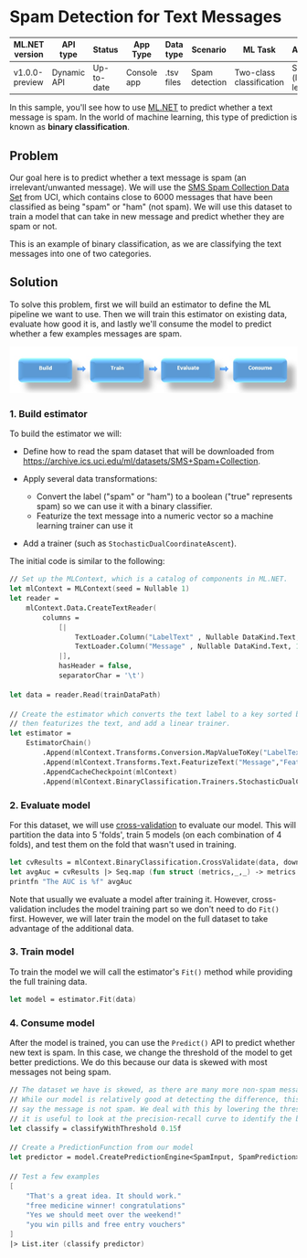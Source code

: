 # Spam Detection for Text Messages

| ML.NET version | API type          | Status                        | App Type    | Data type | Scenario            | ML Task                   | Algorithms                  |
|----------------|-------------------|-------------------------------|-------------|-----------|---------------------|---------------------------|-----------------------------|
| v1.0.0-preview   | Dynamic API | Up-to-date | Console app | .tsv files | Spam detection | Two-class classification | SDCA (linear learner) |

In this sample, you'll see how to use [ML.NET](https://www.microsoft.com/net/learn/apps/machine-learning-and-ai/ml-dotnet) to predict whether a text message is spam. In the world of machine learning, this type of prediction is known as **binary classification**.

## Problem

Our goal here is to predict whether a text message is spam (an irrelevant/unwanted message). We will use the [SMS Spam Collection Data Set](https://archive.ics.uci.edu/ml/datasets/SMS+Spam+Collection) from UCI, which contains close to 6000 messages that have been classified as being "spam" or "ham" (not spam). We will use this dataset to train a model that can take in new message and predict whether they are spam or not.

This is an example of binary classification, as we are classifying the text messages into one of two categories.

## Solution
To solve this problem, first we will build an estimator to define the ML pipeline we want to use. Then we will train this estimator on existing data, evaluate how good it is, and lastly we'll consume the model to predict whether a few examples messages are spam.

![Build -> Train -> Evaluate -> Consume](../shared_content/modelpipeline.png)

### 1. Build estimator

To build the estimator we will:

* Define how to read the spam dataset that will be downloaded from https://archive.ics.uci.edu/ml/datasets/SMS+Spam+Collection. 

* Apply several data transformations:

    * Convert the label ("spam" or "ham") to a boolean ("true" represents spam) so we can use it with a binary classifier. 
    * Featurize the text message into a numeric vector so a machine learning trainer can use it

* Add a trainer (such as `StochasticDualCoordinateAscent`).

The initial code is similar to the following:

```fsharp
// Set up the MLContext, which is a catalog of components in ML.NET.
let mlContext = MLContext(seed = Nullable 1)
let reader = 
    mlContext.Data.CreateTextReader(
        columns = 
            [|
                TextLoader.Column("LabelText" , Nullable DataKind.Text, 0)
                TextLoader.Column("Message" , Nullable DataKind.Text, 1)
            |],
            hasHeader = false,
            separatorChar = '\t')

let data = reader.Read(trainDataPath)

// Create the estimator which converts the text label to a key sorted by value (with ham < spam we get ham -> false and spam -> true)
// then featurizes the text, and add a linear trainer.
let estimator = 
    EstimatorChain()
        .Append(mlContext.Transforms.Conversion.MapValueToKey("LabelText", "Label", sort = ValueToKeyMappingTransformer.SortOrder.Value))
        .Append(mlContext.Transforms.Text.FeaturizeText("Message","Features"))
        .AppendCacheCheckpoint(mlContext)
        .Append(mlContext.BinaryClassification.Trainers.StochasticDualCoordinateAscent("Label", "Features"))
```

### 2. Evaluate model

For this dataset, we will use [cross-validation](https://en.wikipedia.org/wiki/Cross-validation_(statistics)) to evaluate our model. This will partition the data into 5 'folds', train 5 models (on each combination of 4 folds), and test them on the fold that wasn't used in training.

```fsharp
let cvResults = mlContext.BinaryClassification.CrossValidate(data, downcastPipeline estimator, numFolds = 5);
let avgAuc = cvResults |> Seq.map (fun struct (metrics,_,_) -> metrics.Auc) |> Seq.average
printfn "The AUC is %f" avgAuc
```

Note that usually we evaluate a model after training it. However, cross-validation includes the model training part so we don't need to do `Fit()` first. However, we will later train the model on the full dataset to take advantage of the additional data.

### 3. Train model
To train the model we will call the estimator's `Fit()` method while providing the full training data.

```fsharp
let model = estimator.Fit(data)
```

### 4. Consume model

After the model is trained, you can use the `Predict()` API to predict whether new text is spam. In this case, we change the threshold of the model to get better predictions. We do this because our data is skewed with most messages not being spam.

```fsharp
// The dataset we have is skewed, as there are many more non-spam messages than spam messages.
// While our model is relatively good at detecting the difference, this skewness leads it to always
// say the message is not spam. We deal with this by lowering the threshold of the predictor. In reality,
// it is useful to look at the precision-recall curve to identify the best possible threshold.
let classify = classifyWithThreshold 0.15f

// Create a PredictionFunction from our model 
let predictor = model.CreatePredictionEngine<SpamInput, SpamPrediction>(mlContext);

// Test a few examples
[
    "That's a great idea. It should work."
    "free medicine winner! congratulations"
    "Yes we should meet over the weekend!"
    "you win pills and free entry vouchers"
] 
|> List.iter (classify predictor)

```

